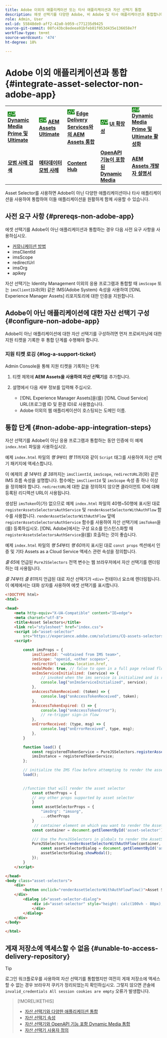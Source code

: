 ```yaml
---
title: Adobe 이외의 애플리케이션 또는 타사 애플리케이션과 자산 선택기 통합
description: 에셋 선택기를 다양한 Adobe, 비 Adobe 및 타사 애플리케이션과 통합합니다.
role: Admin, User
exl-id: 55848de0-aff2-42a0-b959-c771235d9425
source-git-commit: 08fc43bc8edeea91bfeb01f053d435e136658e7f
workflow-type: tm+mt
source-wordcount: '474'
ht-degree: 18%

---
```


# Adobe 이외 애플리케이션과 통합 {#integrate-asset-selector-non-adobe-app}

<table>
    <tr>
        <td>
            <sup style= "background-color:#008000; color:#FFFFFF; font-weight:bold"><i>신규</i></sup> <a href="/help/assets/dynamic-media/dm-prime-ultimate.md"><b>Dynamic Media Prime 및 Ultimate</b></a>
        </td>
        <td>
            <sup style= "background-color:#008000; color:#FFFFFF; font-weight:bold"><i>신규</i></sup> <a href="/help/assets/assets-ultimate-overview.md"><b>AEM Assets Ultimate</b></a>
        </td>
        <td>
            <sup style= "background-color:#008000; color:#FFFFFF; font-weight:bold"><i>신규</i></sup> <a href="/help/assets/integrate-aem-assets-edge-delivery-services.md"><b>Edge Delivery Services와의 AEM Assets 통합</b></a>
        </td>
        <td>
            <sup style= "background-color:#008000; color:#FFFFFF; font-weight:bold"><i>신규</i></sup> <a href="/help/assets/aem-assets-view-ui-extensibility.md"><b>UI 확장성</b></a>
        </td>
          <td>
            <sup style= "background-color:#008000; color:#FFFFFF; font-weight:bold"><i>신규</i></sup> <a href="/help/assets/dynamic-media/enable-dynamic-media-prime-and-ultimate.md"><b>Dynamic Media Prime 및 Ultimate 활성화</b></a>
        </td>
    </tr>
    <tr>
        <td>
            <a href="/help/assets/search-best-practices.md"><b>모범 사례 검색</b></a>
        </td>
        <td>
            <a href="/help/assets/metadata-best-practices.md"><b>메타데이터 모범 사례</b></a>
        </td>
        <td>
            <a href="/help/assets/product-overview.md"><b>Content Hub</b></a>
        </td>
        <td>
            <a href="/help/assets/dynamic-media-open-apis-overview.md"><b>OpenAPI 기능이 포함된 Dynamic Media</b></a>
        </td>
        <td>
            <a href="https://developer.adobe.com/experience-cloud/experience-manager-apis/"><b>AEM Assets 개발자 설명서</b></a>
        </td>
    </tr>
</table>

Asset Selector를 사용하면 Adobe이 아닌 다양한 애플리케이션이나 타사 애플리케이션을 사용하여 통합하여 이들 애플리케이션을 원활하게 함께 사용할 수 있습니다.

## 사전 요구 사항 {#prereqs-non-adobe-app}

에셋 선택기를 Adobe이 아닌 애플리케이션과 통합하는 경우 다음 사전 요구 사항을 사용하십시오.

* [커뮤니케이션 방법](/help/assets/overview-asset-selector.md#prereqs)
* imsClientId
* imsScope
* redirectUrl
* imsOrg
* apikey

자산 선택기는 Identity Management 이외의 응용 프로그램과 통합할 때 `imsScope` 또는 `imsClientID`과(와) 같은 IMS(Adobe System) 속성을 사용하여 [!DNL Experience Manager Assets] 리포지토리에 대한 인증을 지원합니다.

## Adobe이 아닌 애플리케이션에 대한 자산 선택기 구성 {#configure-non-adobe-app}

Adobe이 아닌 애플리케이션에 대한 자산 선택기를 구성하려면 먼저 프로비저닝에 대한 지원 티켓을 기록한 후 통합 단계를 수행해야 합니다.

### 지원 티켓 로깅 {#log-a-support-ticket}

Admin Console을 통해 지원 티켓을 기록하는 단계:

1. 티켓 제목에 **AEM Assets을 사용하여 자산 선택기**&#x200B;를 추가합니다.

1. 설명에서 다음 세부 정보를 입력해 주십시오.

   * [!DNL Experience Manager Assets]을(를) [!DNL Cloud Service] URL(프로그램 ID 및 환경 ID)로 사용했습니다.
   * Adobe 이외의 웹 애플리케이션이 호스팅되는 도메인 이름.

## 통합 단계 {#non-adobe-app-integration-steps}

자산 선택기를 Adobe이 아닌 응용 프로그램과 통합하는 동안 인증에 이 예제 `index.html` 파일을 사용하십시오.

예제 `index.html` 파일의 *행 9*&#x200B;부터 *행 11*&#x200B;까지와 같이 `Script` 태그를 사용하여 자산 선택기 패키지에 액세스합니다.

이 예제의 *줄 14*&#x200B;부터 *줄 38*&#x200B;까지는 `imsClientId`, `imsScope`, `redirectURL`과(와) 같은 IMS 흐름 속성을 설명합니다. 함수에는 `imsClientId` 및 `imsScope` 속성 중 하나 이상을 정의해야 합니다. `redirectURL`에 대한 값을 정의하지 않으면 클라이언트 ID에 대해 등록된 리디렉션 URL이 사용됩니다.

생성된 `imsToken`이(가) 없으므로 예제 `index.html` 파일의 40행~50행에 표시된 대로 `registerAssetsSelectorsAuthService` 및 `renderAssetSelectorWithAuthFlow` 함수를 사용합니다. `renderAssetSelectorWithAuthFlow` 앞에 `registerAssetsSelectorsAuthService` 함수를 사용하여 자산 선택기에 `imsToken`을(를) 등록하십시오. [!DNL Adobe]에서는 구성 요소를 인스턴스화할 때 `registerAssetsSelectorsAuthService`을(를) 호출하는 것이 좋습니다.

예제 `index.html` 파일의 *행 54*&#x200B;부터 *행 60*&#x200B;까지 표시된 대로 `const props` 섹션에서 인증 및 기타 Assets as a Cloud Service 액세스 관련 속성을 정의합니다.

*줄 65*&#x200B;에 언급된 `PureJSSelectors` 전역 변수는 웹 브라우저에서 자산 선택기를 렌더링하는 데 사용됩니다.

*줄 74*&#x200B;부터 *줄 81*&#x200B;까지 언급된 대로 자산 선택기가 `<div>` 컨테이너 요소에 렌더링됩니다. 이 예제에서는 대화 상자를 사용하여 에셋 선택기를 표시합니다.

```html {line-numbers="true"}
<!DOCTYPE html>
<html>

<head>
    <meta http-equiv="X-UA-Compatible" content="IE=edge">
    <meta charset="utf-8">
    <title>Asset Selectors</title>
    <link rel="stylesheet" href="index.css">
    <script id="asset-selector"
        src="https://experience.adobe.com/solutions/CQ-assets-selectors/static-assets/resources/assets-selectors.js"></script>
    <script>

        const imsProps = {
            imsClientId: "<obtained from IMS team>",
            imsScope: "openid, <other scopes>",
            redirectUrl: window.location.href,
            modalMode: true, // false to open in a full page reload flow
            onImsServiceInitialized: (service) => {
                // invoked when the ims service is initialized and is ready
                console.log("onImsServiceInitialized", service);
            },
            onAccessTokenReceived: (token) => {
                console.log("onAccessTokenReceived", token);
            },
            onAccessTokenExpired: () => {
                console.log("onAccessTokenError");
                // re-trigger sign-in flow
            },
            onErrorReceived: (type, msg) => {
                console.log("onErrorReceived", type, msg);
            },
        }

        function load() {
            const registeredTokenService = PureJSSelectors.registerAssetsSelectorsAuthService(imsProps);
            imsInstance = registeredTokenService;
        };

        // initialize the IMS flow before attempting to render the asset selector
        load();
        

        //function that will render the asset selector
            const otherProps = {
            // any other props supported by asset selector
            }
            const assetSelectorProps = {
                "imsOrg": "imsorg",
                ...otherProps
            }
             // container element on which you want to render the AssetSelector/DestinationSelector component
            const container = document.getElementById('asset-selector');

            /// Use the PureJSSelectors in globals to render the AssetSelector/DestinationSelector component
            PureJSSelectors.renderAssetSelectorWithAuthFlow(container, assetSelectorProps, () => {
                const assetSelectorDialog = document.getElementById('asset-selector-dialog');
                assetSelectorDialog.showModal();
            });
        }
    </script>

</head>
<body class="asset-selectors">
    <div>
        <button onclick="renderAssetSelectorWithAuthFlowFlow()">Asset Selector - Select Assets with Ims Flow</button>
    </div>
        <dialog id="asset-selector-dialog">
            <div id="asset-selector" style="height: calc(100vh - 80px); width: calc(100vw - 60px); margin: -20px;">
            </div>
        </dialog>
    </div>
</body>

</html>
```

## 게재 저장소에 액세스할 수 없음 {#unable-to-access-delivery-repository}

>[!TIP]
>
>로그인 워크플로우를 사용하여 자산 선택기를 통합했지만 여전히 게재 저장소에 액세스할 수 없는 경우 브라우저 쿠키가 정리되었는지 확인하십시오. 그렇지 않으면 콘솔에 `invalid_credentials All session cookies are empty` 오류가 발생합니다.

>[!MORELIKETHIS]
>
>* [자산 선택기와 다양한 애플리케이션 통합](/help/assets/integrate-asset-selector.md)
>* [자산 선택기 속성](/help/assets/asset-selector-properties.md)
>* [자산 선택기와 OpenAPI 기능 포함 Dynamic Media 통합](/help/assets/integrate-asset-selector-dynamic-media-open-api.md)
>* [자산 선택기 사용자 정의](/help/assets/asset-selector-customization.md)
